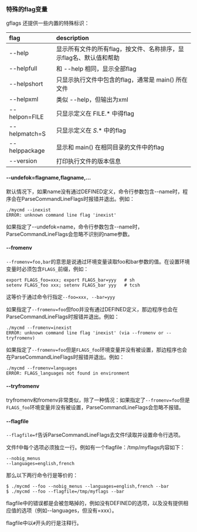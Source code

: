### 特殊的flag变量

gflags 还提供一些内置的特殊标识：

| flag          | description                                                        |
| :------------ | :----------------------------------------------------------------- |
| --help        | 显示所有文件的所有flag，按文件、名称排序，显示flag名、默认值和帮助 |
| --helpfull    | 和 --help 相同，显示全部flag                                       |
| --helpshort   | 只显示执行文件中包含的flag，通常是 main() 所在文件                 |
| --helpxml     | 类似 --help，但输出为xml                                           |
| --helpon=FILE | 只显示定义在 FILE.* 中得flag                                       |
| --helpmatch=S | 只显示定义在 *S*.* 中的flag                                        |
| --helppackage | 显示和 main() 在相同目录的文件中的flag                             |
| --version     | 打印执行文件的版本信息                                             |

#### --undefok=flagname,flagname,...

默认情况下，如果name没有通过DEFINED定义，命令行参数包含--name时，程序会在ParseCommandLineFlags时报错并退出。例如：

```shell
./mycmd --inexist
ERROR: unknown command line flag 'inexist'
```

如果指定了--undefok=name，命令行参数包含--name时，ParseCommandLineFlags会忽略不识别的name参数。

#### --fromenv

`--fromenv=foo,bar`的意思是说通过环境变量读取foo和bar参数的值。在设置环境变量时必须包含`FLAGS_`前缀，例如：

```shell
export FLAGS_foo=xxx; export FLAGS_bar=yyy   # sh
setenv FLAGS_foo xxx; setenv FLAGS_bar yyy   # tcsh
```

这等价于通过命令行指定`--foo=xxx, --bar=yyy`

如果指定了`--fromenv=foo`但foo并没有通过DEFINED定义，那边程序也会在ParseCommandLineFlags时报错并退出。例如：

```shell
./mycmd --fromenv=inexist
ERROR: unknown command line flag 'inexist' (via --fromenv or --tryfromenv)
```

如果指定了`--fromenv=foo`但是`FLAGS_foo`环境变量并没有被设置，那边程序也会在ParseCommandLineFlags时报错并退出。例如：

```shell
./mycmd --fromenv=languages
ERROR: FLAGS_languages not found in environment
```

#### --tryfromenv

tryfromenv和fromenv非常类似，除了一种情况：如果指定了`--fromenv=foo`但是`FLAGS_foo`环境变量并没有被设置，ParseCommandLineFlags会忽略不报错。

#### --flagfile

`--flagfile=f`告诉ParseCommandLineFlags去文件f读取并设置命令行选项。

文件f中每个选项必须独立一行。例如有一个flagfile：/tmp/myflags内容如下：

```
--nobig_menus
--languages=english,french
```

那么以下两行命令行是等价的：

```shell
$ ./mycmd --foo --nobig_menus --languages=english,french --bar
$ ./mycmd --foo --flagfile=/tmp/myflags --bar
```

flagfile中的错误都是会被忽略掉的，例如没有DEFINED的选项，以及没有提供相应值的选项（例如--languages，但没有=xxx）。

flagfile中以`#`开头的行是注释行。
